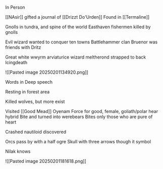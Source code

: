 
In Person

[[NAsir]] gifted a journal of [[Drizzt Do'Urden]]
Found in [[Termaline]]

Gnolls in tundra, and spine of the world
Easthaven fishermen killed by gnolls

Evil wizard wanted to conquer ten towns
Battlehammer clan
Bruenor was friends with Dritz

Great white wwyrm arviaturice wizard meltherond strapped to back
Icingdeath

![[Pasted image 20250201134920.png]]

Words in Deep speech

Resting in forest area

Killed wolves, but more exist

Visited [[Good Mead]]
Oyenam
Force for good, female, goliath/polar hear hybrid
Bite and turned into werebears
Bites only those who are pure of heart

Crashed nautiloid discovered

Orcs pass by with a half ogre
Skull with three arrows though it symbol

Nilak knows 


![[Pasted image 20250201181618.png]]